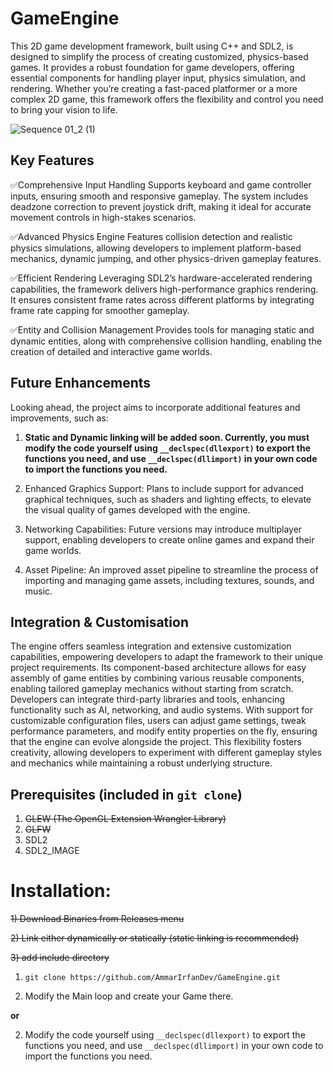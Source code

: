 # GameEngine
This 2D game development framework, built using C++ and SDL2, is designed to simplify the process of creating customized, physics-based games. It provides a robust foundation for game developers, offering essential components for handling player input, physics simulation, and rendering. Whether you’re creating a fast-paced platformer or a more complex 2D game, this framework offers the flexibility and control you need to bring your vision to life.

![Sequence 01_2 (1)](https://github.com/user-attachments/assets/7f9d5a6d-1bb8-4869-b1de-41661a9acc6d)

## Key Features

✅Comprehensive Input Handling
Supports keyboard and game controller inputs, ensuring smooth and responsive gameplay. The system includes deadzone correction to prevent joystick drift, making it ideal for accurate movement controls in high-stakes scenarios.

✅Advanced Physics Engine
Features collision detection and realistic physics simulations, allowing developers to implement platform-based mechanics, dynamic jumping, and other physics-driven gameplay features.

✅Efficient Rendering
Leveraging SDL2’s hardware-accelerated rendering capabilities, the framework delivers high-performance graphics rendering. It ensures consistent frame rates across different platforms by integrating frame rate capping for smoother gameplay.

✅Entity and Collision Management
Provides tools for managing static and dynamic entities, along with comprehensive collision handling, enabling the creation of detailed and interactive game worlds.

## Future Enhancements
Looking ahead, the project aims to incorporate additional features and improvements, such as:

1) **Static and Dynamic linking will be added soon. Currently, you must modify the code yourself using ```__declspec(dllexport)``` to export the functions you need, and use ```__declspec(dllimport)``` in your own code to import the functions you need.**

2) Enhanced Graphics Support: Plans to include support for advanced graphical techniques, such as shaders and lighting effects, to elevate the visual quality of games developed with the engine.

3) Networking Capabilities: Future versions may introduce multiplayer support, enabling developers to create online games and expand their game worlds.

4) Asset Pipeline: An improved asset pipeline to streamline the process of importing and managing game assets, including textures, sounds, and music.

## Integration & Customisation
The engine offers seamless integration and extensive customization capabilities, empowering developers to adapt the framework to their unique project requirements. Its component-based architecture allows for easy assembly of game entities by combining various reusable components, enabling tailored gameplay mechanics without starting from scratch. Developers can integrate third-party libraries and tools, enhancing functionality such as AI, networking, and audio systems. With support for customizable configuration files, users can adjust game settings, tweak performance parameters, and modify entity properties on the fly, ensuring that the engine can evolve alongside the project. This flexibility fosters creativity, allowing developers to experiment with different gameplay styles and mechanics while maintaining a robust underlying structure.

## Prerequisites (included in ```git clone```) 

1) ~~GLEW (The OpenGL Extension Wrangler Library)~~
2) ~~GLFW~~
3) SDL2
4) SDL2_IMAGE

# Installation:
~~1) Download Binaries from Releases menu~~

~~2) Link either dynamically or statically (static linking is recommended)~~

~~3) add include directory~~

1) ```git clone https://github.com/AmmarIrfanDev/GameEngine.git```

2) Modify the Main loop and create your Game there.

**or**

2) Modify the code yourself using ```__declspec(dllexport)``` to export the functions you need, and use ```__declspec(dllimport)``` in your own code to import the functions you need.
